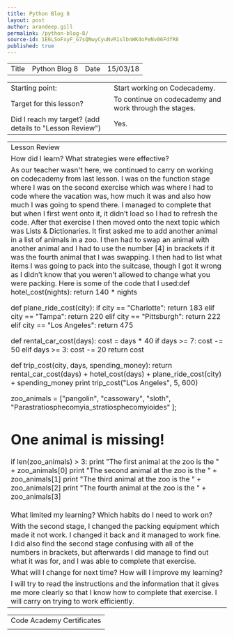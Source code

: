 ```yaml
---
title: Python Blog 8
layout: post
author: arandeep.gill
permalink: /python-blog-8/
source-id: 1E6LSoFxyF_G7sQNwyCyuNvR1slbnWK4oPeNv06FdfR8
published: true
---
```

<table>
  <tr>
    <td>Title</td>
    <td>Python Blog 8</td>
    <td>Date</td>
    <td>15/03/18</td>
  </tr>
</table>


<table>
  <tr>
    <td>Starting point:</td>
    <td>Start working on Codecademy.</td>
  </tr>
  <tr>
    <td>Target for this lesson?</td>
    <td>To continue on codecademy and work through the stages.</td>
  </tr>
  <tr>
    <td>Did I reach my target? 
(add details to "Lesson Review")</td>
    <td> Yes.</td>
  </tr>
</table>


<table>
  <tr>
    <td>Lesson Review</td>
  </tr>
  <tr>
    <td>How did I learn? What strategies were effective? </td>
  </tr>
  <tr>
    <td>As our teacher wasn't here, we continued to carry on working on codecademy from last lesson. I was on the function stage where I was on the second exercise which was where I had to code where the vacation was, how much it was and also how much I was going to spend there. I managed to complete that but when I first went onto it, it didn’t load so I had to refresh the code. After that exercise I then moved onto the next topic which was Lists & Dictionaries. It first asked me to add another animal in a list of animals in a zoo. I then had to swap an animal with another animal and I had to use the number [4] in brackets if it was the fourth animal that I was swapping. I then had to list what items I was going to pack into the suitcase, though I got it wrong as I didn’t know that you weren’t allowed to change what you were packing. Here is some of the code that I used:def hotel_cost(nights):
  return 140 * nights

def plane_ride_cost(city):
  if city == "Charlotte":
    return 183
  elif city == "Tampa":
    return 220
  elif city == "Pittsburgh":
    return 222
  elif city == "Los Angeles":
    return 475

def rental_car_cost(days):
  cost = days * 40
  if days >= 7:
    cost -= 50
  elif days >= 3:
    cost -= 20
  return cost

def trip_cost(city, days, spending_money):
  return rental_car_cost(days) + hotel_cost(days) + plane_ride_cost(city) + spending_money
print trip_cost("Los Angeles", 5, 600)

zoo_animals = ["pangolin", "cassowary", "sloth", "Parastratiosphecomyia_stratiosphecomyioides" ];
# One animal is missing!

if len(zoo_animals) > 3:
  print "The first animal at the zoo is the " + zoo_animals[0]
  print "The second animal at the zoo is the " + zoo_animals[1]
  print "The third animal at the zoo is the " + zoo_animals[2]
  print "The fourth animal at the zoo is the " + zoo_animals[3]
</td>
  </tr>
  <tr>
    <td>What limited my learning? Which habits do I need to work on? </td>
  </tr>
  <tr>
    <td>With the second stage, I changed the packing equipment which made it not work. I changed it back and it managed to work fine. I did also find the second stage confusing with all of the numbers in brackets, but afterwards I did manage to find out what it was for, and I was able to complete that exercise.</td>
  </tr>
  <tr>
    <td>What will I change for next time? How will I improve my learning?</td>
  </tr>
  <tr>
    <td>I will try to read the instructions and the information that it gives me more clearly so that I know how to complete that exercise. I will carry on trying to work efficiently.</td>
  </tr>
</table>


<table>
  <tr>
    <td>Code Academy Certificates</td>
  </tr>
  <tr>
    <td></td>
  </tr>
</table>


